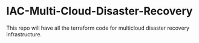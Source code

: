 # IAC-Multi-Cloud-Disaster-Recovery
This repo will have all the terraform code for multicloud disaster recovery infrastructure.

